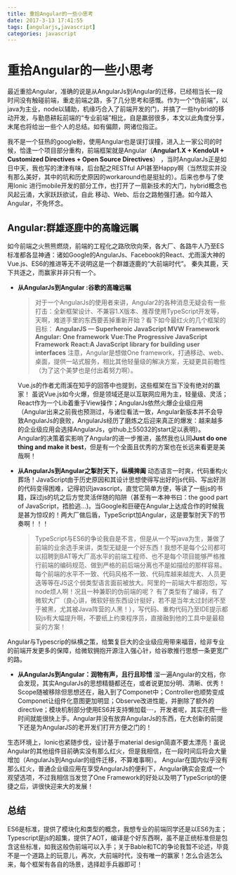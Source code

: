 ```yaml
---
title: 重拾Angular的一些小思考
date: 2017-3-13 17:41:55
tags: [angularjs,javascript]
categories: javascript
---
```

# 重拾Angular的一些小思考

最近重拾Angular，准确的说是从AngularJs到Angular的迁移，已经相当长一段时间没有触碰前端，重走前端之路，多了几分思考和感慨。作为一个“伪前端”，以java为主业，node以辅助，机缘巧合入了前端开发的门，并搞了一些hybrid的移动开发，与勤恳耕耘前端的“专业前端”相比，自是羸弱很多，本文以此角度分享，末尾也将给出一些个人的总结。如有偏颇，网诸位指正。

 我不是一个狂热的google粉，使用Angular也是误打误撞，进入上一家公司的时候，恰逢一个项目部分重构，前端框架就是Angular（**Angular1.X + KendoUI + Customized Directives + Open Source Directives**） ，当时AngularJs正是如日中天，我也写的津津有味，后台配之RESTful API甚至Happy啊（当然现实并没有那么美好，其中的坑和历史原因的workaround也是挺扯的）。后来也参与了使用Ionic 进行mobile开发的部分工作，也打开了一扇新技术的大门，hybrid概念也风起云涌，大家跃跃欲试，自此 移动、Web、后台之路勉强打通。如今踏入Angular，不免怀念。

## Angular:群雄逐鹿中的高瞻远瞩
如今前端之火熊熊燃烧，前端的工程化之路欣欣向荣，各大厂、各路牛人乃至ES标准都各显神通：诸如Google的AngularJs、Facebook的React、尤雨溪大神的Vue.js、ES6的推进等无不说明这是一个群雄逐鹿的“大前端时代”。
   秦失其鹿，天下共逐之，而赢家并非只有一个。

+ **从AngularJs到Angular :谷歌的高瞻远瞩**
    >对于一个AngularJs的使用者来讲，Angular2的各种消息无疑会有一些打击：全新框架设计、不兼容1.X版本、推荐使用TypeScript开发等，天啊，难道手里的东西要丢掉重新开始？看下如今最红火的几个框架的目标：
 **AngularJS — Superheroic JavaScript MVW Framework**
**Angular: One framework**
**Vue:The Progressive JavaScript Framework**
**React:A JavaScript library for building user interfaces**
注意，Angular是想做One framework，打通移动、web、桌面，提供一站式服务，相比其他轻量级的解决方案，无疑更具前瞻性（为了这个美梦也是付出着努力啊）。

   Vue.js的作者尤雨溪在知乎的回答中也提到，这些框架在当下没有绝对的赢家！ 虽说Vue.js如今火爆，但是领域还是以互联网应用为主，轻量级、灵活；React作为一个Lib着重于View操作；AngularJs依然火爆企业级应用（Angular出来之前我也预测过，与诸位看法一致，Angular新版本并不会导致AngularJs的衰败，AngularJs经历了磨炼之后迎来真正的爆发：越来越多的企业级应用会选择AngularJs，github上55032的start足以表明）。
Angular的决策着实影响了Angular的进一步推进，虽然我也认同**Just do one thing and make it best**，但是有一个全面且优秀的方案也在长远来看更是美哉啊！

+ **从AngularJs到Angular之掣肘天下，纵横捭阖**
  动态语言一时爽，代码重构火葬场！JavaScript由于历史原因和其设计思想使得写出好的js代码、写出好测的代码变得困难，记得初识javascript，直觉它简单方便，等读了一些js的书籍，踩过js的坑之后方觉灵活伴随的陷阱（甚至有一本神书曰：the good part of JavaScript，捂脸逃...)。当Google和巨硬在Angular上达成合作的时候我是甚为惊叹的！两大厂做后盾，TypeScript加Angular，这是要掣肘天下的节奏啊！！！
  > TypeScript与ES6的争论我自是不言，但是从一个写java为生，兼做了前端的业余选手来讲，类型无疑是一个好东西！我想不是每个公司都可以招聘到BAT等大厂高水平的前端工程师、也不是每个项目能够严格推行前端的编码规范、做到严格的前后端分离也不是如描绘的那样容易。每个前端的水平不一致、代码风格不一致、代码库越来越庞大、人员更迭等等在JS这个弱类型语言面前被放大。阿里的一前端大牛都抱怨，写node烦人啊！况且一种兼职的伪前端的呢？
  有了类型有了编译，有了微软大厂（良心讲，微软好些东西设计挺好，若不是当年太过封闭不至于被黑，尤其被Java阵营的人黑！），写代码、重构代码乃至IDE提示都较js有大幅提升啊，不要纸上约束程序员，直接融到他的工具中是最稳妥的方案！

Angular与Typescrip的纵横之策，给繁复巨大的企业级应用带来福音，给非专业的前端开发更多的保障，给微软拥抱开源注入强心针，给谷歌推行思想一条更宽广的路。

+ **从AngularJs到Angular：润物有声，且行且珍惜**
溜一遍Angular的文档，你会发现，其实AngularJs的思想精髓都还在，或者说更加分明、清晰、优秀！Scope随被移除但思想还在，融入到了Componet中；Controller也顺势变成Componet让组件化意图更加明显；Observe改进性能，并删除了额外的directive；模块机制部分使用ES6并支持懒加载····，开发者呢，其实花费一些时间就能很快上手。Angular并没有放弃AngularJs的东西，在大创新的前提下还是为AngularJS的老开发们打开方便之门的！

生态环境上，Ionic也紧随步伐，设计基于material design简直不要太漂亮！虽说Angular的其他组件目前确实没有那么红火，但是我相信，在一段时间后将会大量增加（AngularJs到Angular的组件迁移，不算难事啊）。
Angular在国内似乎没有那么红火，普通企业级应用在享受AngularJs的便利下，Angular确实会变成一个观望选项，不过我相信当发觉了One Framework的好处以及明了TypeScript的便捷之后，讲很快迎来大的发展！

## 总结
ES6是标准，提供了模块化和类型的概念，我想专业的前端同学还是以ES6为主；Typescript是js的超集，提供了AOT，编译是个好东西啊，虽不是正统标准但是包含这些标准，如我这般伪前端可以入手；关于Bable和TC的争论我暂不论述，毕竟不是一个道路上的玩意儿，再次，大前端时代，没有唯一的赢家！怎么合适怎么来，每个框架有各自的场景，选择趁手兵器即可！

　
